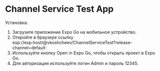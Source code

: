 # Channel Service Test App

Установка:

1. Загрузите приложение Expo Go на мобильное устройство.
2. Откройте в браузере ссылку exp://exp.host/@vkoshcheev/ChannelServiceTest?release-channel=default
3. Используйте кнопку Open in Expo Go, чтобы открыть проект в Expo Go.
4. Для авторизации используйте логин Admin и пароль 12345.
